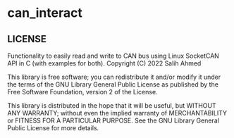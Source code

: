 # can_interact
## LICENSE

Functionality to easily read and write to CAN bus using Linux SocketCAN API in C (with examples for both).
Copyright (C) 2022 Salih Ahmed

This library is free software; you can redistribute it and/or
modify it under the terms of the GNU Library General Public
License as published by the Free Software Foundation, version 2 of the License.

This library is distributed in the hope that it will be useful,
but WITHOUT ANY WARRANTY; without even the implied warranty of
MERCHANTABILITY or FITNESS FOR A PARTICULAR PURPOSE.  See the GNU
Library General Public License for more details.
